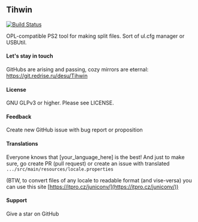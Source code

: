 ## Tihwin

[![Build Status](https://ci.redrise.ru/api/badges/desu/Tihwin/status.svg)](https://ci.redrise.ru/desu/Tihwin)

OPL-compatible PS2 tool for making split files. Sort of ul.cfg manager or USBUtil.

#### Let's stay in touch

GitHubs are arising and passing, cozy mirrors are eternal: https://git.redrise.ru/desu/Tihwin

#### License

GNU GLPv3 or higher. Please see LICENSE.

#### Feedback

Create new GitHub issue with bug report or proposition

#### Translations

Everyone knows that [your_language_here] is the best! And just to make sure, go create PR (pull request) or create an issue with translated `.../src/main/resources/locale.properties`

(BTW, to convert files of any locale to readable format (and vise-versa) you can use this site [https://itpro.cz/juniconv/](https://itpro.cz/juniconv/))

#### Support

Give a star on GitHub